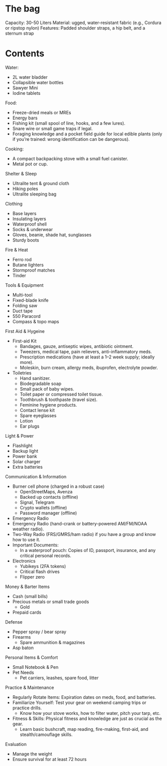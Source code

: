# The bag

Capacity: 30-50 Liters
Material: ugged, water-resistant fabric (e.g., Cordura or ripstop nylon)
Features: Padded shoulder straps, a hip belt, and a sternum strap

# Contents

Water:
* 2L water bladder
* Collapsible water bottles
* Sawyer Mini
* Iodine tablets

Food:
* Freeze-dried meals or MREs
* Energy bars
* Fishing kit (small spool of line, hooks, and a few lures).
* Snare wire or small game traps if legal.
* Foraging knowledge and a pocket field guide for local edible plants (only if you’re trained: wrong identification can be dangerous).

Cooking:
* A compact backpacking stove with a small fuel canister.
* Metal pot or cup.

Shelter & Sleep
* Ultralite tent & ground cloth
* Hiking poles
* Ultralite sleeping bag

Clothing
* Base layers
* Insulating layers
* Waterproof shell
* Socks & underwear
* Gloves, beanie, shade hat, sunglasses
* Sturdy boots

Fire & Heat
* Ferro rod
* Butane lighters
* Stormproof matches
* Tinder

Tools & Equipment
* Multi-tool
* Fixed-blade knife
* Folding saw
* Duct tape
* 550 Paracord
* Compass & topo maps

First Aid & Hygeine
* First-aid Kit
  * Bandages, gauze, antiseptic wipes, antibiotic ointment.
  * Tweezers, medical tape, pain relievers, anti-inflammatory meds.
  * Prescription medications (have at least a 1–2 week supply; ideally more).
  * Moleskin, burn cream, allergy meds, ibuprofen, electrolyte powder.
* Toiletries
  * Hand sanitizer.
  * Biodegradable soap
  * Small pack of baby wipes.
  * Toilet paper or compressed toilet tissue.
  * Toothbrush & toothpaste (travel size).
  * Feminine hygiene products.
  * Contact lense kit
  * Spare eyeglasses
  * Lotion
  * Ear plugs

Light & Power
* Flashlight
* Backup light
* Power bank
* Solar charger
* Extra batteries

Communication & Information
* Burner cell phone (charged in a robust case)
  * OpenStreetMaps, Avenza
  * Backed up contacts (offline)
  * Signal, Telegram
  * Crypto wallets (offline)
  * Password manager (offline)
* Emergency Radio
* Emergency Radio (hand-crank or battery-powered AM/FM/NOAA weather radio).
* Two-Way Radio (FRS/GMRS/ham radio) if you have a group and know how to use it.
* Important Documents:
  * In a waterproof pouch: Copies of ID, passport, insurance, and any critical personal records.
* Electronics
  * Yubikeys (2FA tokens)
  * Critical flash drives
  * Flipper zero

Money & Barter Items
* Cash (small bills)
* Precious metals or small trade goods
  * Gold
* Prepaid cards

Defense
* Pepper spray / bear spray
* Firearms
  * Spare ammunition & magazines
* Asp baton

Personal Items & Comfort
* Small Notebook & Pen
* Pet Needs
  * Pet carriers, leashes, spare food, litter

Practice & Maintenance
* Regularly Rotate Items: Expiration dates on meds, food, and batteries.
* Familiarize Yourself: Test your gear on weekend camping trips or practice drills. 
  * Know how your stove works, how to filter water, pitch your tarp, etc.
* Fitness & Skills: Physical fitness and knowledge are just as crucial as the gear. 
  * Learn basic bushcraft, map reading, fire-making, first-aid, and stealth/camouflage skills.

Evaluation
* Manage the weight
* Ensure survival for at least 72 hours